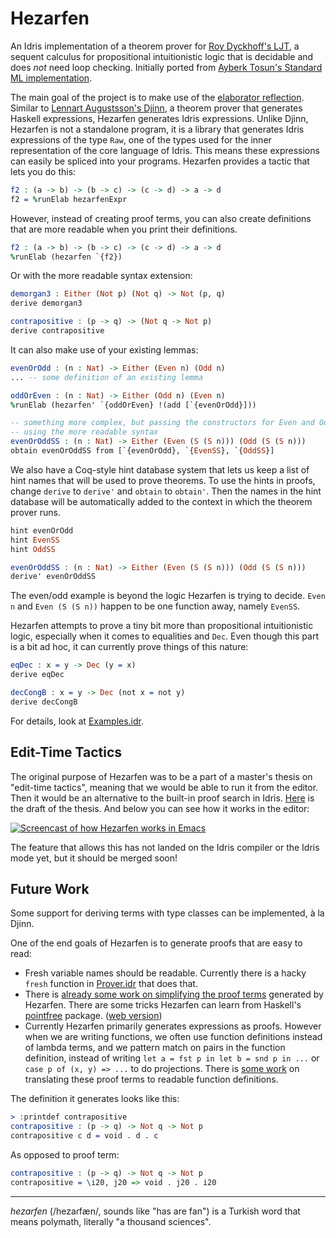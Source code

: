 # Hezarfen

An Idris implementation of a theorem prover for [Roy Dyckhoff's
LJT](https://rd.host.cs.st-andrews.ac.uk/publications/jsl57.pdf), a sequent
calculus for propositional intuitionistic logic that is decidable and does
_not_ need loop checking. Initially ported from [Ayberk Tosun's Standard ML
implementation](https://github.com/ayberkt/sequents).

The main goal of the project is to make use of the [elaborator
reflection](http://docs.idris-lang.org/en/latest/reference/elaborator-reflection.html).
Similar to [Lennart Augustsson's Djinn](https://github.com/augustss/djinn), a
theorem prover that generates Haskell expressions, Hezarfen generates Idris expressions.
Unlike Djinn, Hezarfen is not a standalone program, it is a library that
generates Idris expressions of the type `Raw`, one of the types used for the
inner representation of the core language of Idris. This means these
expressions can easily be spliced into your programs. Hezarfen provides a
tactic that lets you do this:

```idris
f2 : (a -> b) -> (b -> c) -> (c -> d) -> a -> d
f2 = %runElab hezarfenExpr
```

However, instead of creating proof terms, you can also create definitions that
are more readable when you print their definitions.

```idris
f2 : (a -> b) -> (b -> c) -> (c -> d) -> a -> d
%runElab (hezarfen `{f2})
```

Or with the more readable syntax extension:

```idris
demorgan3 : Either (Not p) (Not q) -> Not (p, q)
derive demorgan3

contrapositive : (p -> q) -> (Not q -> Not p)
derive contrapositive
```

It can also make use of your existing lemmas:

```idris
evenOrOdd : (n : Nat) -> Either (Even n) (Odd n)
... -- some definition of an existing lemma

oddOrEven : (n : Nat) -> Either (Odd n) (Even n)
%runElab (hezarfen' `{oddOrEven} !(add [`{evenOrOdd}]))

-- something more complex, but passing the constructors for Even and Odd
-- using the more readable syntax
evenOrOddSS : (n : Nat) -> Either (Even (S (S n))) (Odd (S (S n)))
obtain evenOrOddSS from [`{evenOrOdd}, `{EvenSS}, `{OddSS}]
```

We also have a Coq-style hint database system that lets us keep a list of hint names that will be used to prove theorems. To use the hints in proofs, change `derive` to `derive'` and `obtain` to `obtain'`. Then the names in the hint database will be automatically added to the context in which the theorem prover runs.

```idris
hint evenOrOdd
hint EvenSS
hint OddSS

evenOrOddSS : (n : Nat) -> Either (Even (S (S n))) (Odd (S (S n)))
derive' evenOrOddSS
```

The even/odd example is beyond the logic Hezarfen is trying to decide. `Even n` and `Even (S (S n))` happen to be one function away, namely `EvenSS`.

Hezarfen attempts to prove a tiny bit more than propositional intuitionistic logic,
especially when it comes to equalities and `Dec`.
Even though this part is a bit ad hoc, it can currently prove things of this nature:

```idris
eqDec : x = y -> Dec (y = x)
derive eqDec

decCongB : x = y -> Dec (not x = not y)
derive decCongB
```

For details, look at [Examples.idr](https://github.com/joom/hezarfen/blob/master/Examples.idr).

## Edit-Time Tactics

The original purpose of Hezarfen was to be a part of a master's thesis on
"edit-time tactics", meaning that we would be able to run it from the editor.
Then it would be an alternative to the built-in proof search in Idris.
[Here](http://cattheory.com/editTimeTacticsDraft.pdf) is the draft of the
thesis. And below you can see how it works in the editor:

[![Screencast of how Hezarfen works in Emacs](https://asciinema.org/a/rrwboxAr2VdiUQsZov0RDinJw.png)](https://asciinema.org/a/rrwboxAr2VdiUQsZov0RDinJw)

The feature that allows this has not landed on the Idris compiler or the Idris
mode yet, but it should be merged soon!

## Future Work

Some support for deriving terms with type classes can be implemented, à la Djinn.

One of the end goals of Hezarfen is to generate proofs that are easy to read:

* Fresh variable names should be readable. Currently there is a hacky `fresh` function in [Prover.idr](https://github.com/joom/hezarfen/blob/master/Hezarfen/Prover.idr) that does that.
* There is [already some work on simplifying the proof terms](https://github.com/joom/hezarfen/blob/master/Hezarfen/Simplify.idr) generated by Hezarfen. There are some tricks Hezarfen can learn from Haskell's [pointfree](https://hackage.haskell.org/package/pointfree) package. ([web version](http://pointfree.io/))
* Currently Hezarfen primarily generates expressions as proofs. However when we are writing functions, we often use function definitions instead of lambda terms, and we pattern match on pairs in the function definition, instead of writing `let a = fst p in let b = snd p in ...` or `case p of (x, y) => ...` to do projections. There is [some work](https://github.com/joom/hezarfen/blob/master/Hezarfen/FunDefn.idr) on translating these proof terms to readable function definitions.

The definition it generates looks like this:
```idris
> :printdef contrapositive
contrapositive : (p -> q) -> Not q -> Not p
contrapositive c d = void . d . c
```

As opposed to proof term:
```idris
contrapositive : (p -> q) -> Not q -> Not p
contrapositive = \i20, j20 => void . j20 . i20
```

***

*hezarfen* (/hezaɾfæn/, sounds like "has are fan") is a Turkish word that means
polymath, literally "a thousand sciences".
